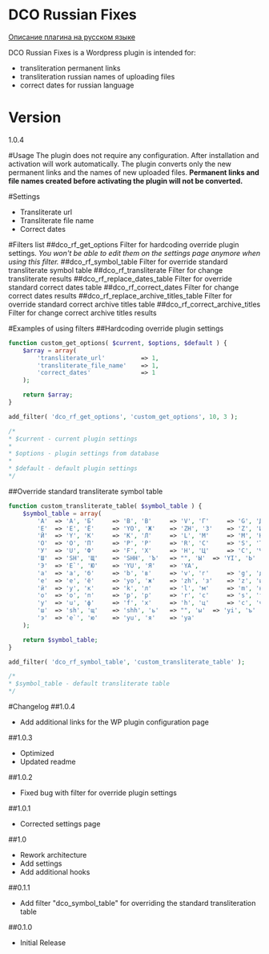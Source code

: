 # DCO Russian Fixes

[Описание плагина на русском языке](http://www.compnot.ru/wordpress/dco-russian-fixes-korrektiruem-russkij-wordpress.html "Страница плагина на русском языке")

DCO Russian Fixes is a Wordpress plugin is intended for:
  - transliteration permanent links
  - transliteration russian names of uploading files
  - correct dates for russian language

# Version
1.0.4

#Usage
The plugin does not require any configuration. After installation and activation will work automatically. The plugin converts only the new permanent links and the names of new uploaded files. **Permanent links and file names created before activating the plugin will not be converted.**

#Settings
 - Transliterate url
 - Transliterate file name
 - Correct dates

#Filters list
##dco_rf_get_options
Filter for hardcoding override plugin settings. *You won't be able to edit them on the settings page anymore when using this filter.*
##dco_rf_symbol_table
Filter for override standard transliterate symbol table
##dco_rf_transliterate
Filter for change transliterate results
##dco_rf_replace_dates_table
Filter for override standard correct dates table
##dco_rf_correct_dates
Filter for change correct dates results
##dco_rf_replace_archive_titles_table
Filter for override standard correct archive titles table
##dco_rf_correct_archive_titles
Filter for change correct archive titles results

#Examples of using filters
##Hardcoding override plugin settings
```php
function custom_get_options( $current, $options, $default ) {
	$array = array(
		'transliterate_url'			 => 1,
		'transliterate_file_name'	 => 1,
		'correct_dates'				 => 1
	);

	return $array;
}

add_filter( 'dco_rf_get_options', 'custom_get_options', 10, 3 );

/*
* $current - current plugin settings
*
* $options - plugin settings from database
*
* $default - default plugin settings
*/
```

##Override standard transliterate symbol table
```php
function custom_transliterate_table( $symbol_table ) {
	$symbol_table = array(
		'А'	 => 'A', 'Б'	 => 'B', 'В'	 => 'V', 'Г'	 => 'G', 'Д'	 => 'D',
		'Е'	 => 'E', 'Ё'	 => 'YO', 'Ж'	 => 'ZH', 'З'	 => 'Z', 'И'	 => 'I',
		'Й'	 => 'Y', 'К'	 => 'K', 'Л'	 => 'L', 'М'	 => 'M', 'Н'	 => 'N',
		'О'	 => 'O', 'П'	 => 'P', 'Р'	 => 'R', 'С'	 => 'S', 'Т'	 => 'T',
		'У'	 => 'U', 'Ф'	 => 'F', 'Х'	 => 'H', 'Ц'	 => 'C', 'Ч'	 => 'CH',
		'Ш'	 => 'SH', 'Щ'	 => 'SHH', 'Ъ'	 => "", 'Ы'	 => 'YI', 'Ь'	 => "",
		'Э'	 => 'E`', 'Ю'	 => 'YU', 'Я'	 => 'YA',
		'а'	 => 'a', 'б'	 => 'b', 'в'	 => 'v', 'г'	 => 'g', 'д'	 => 'd',
		'е'	 => 'e', 'ё'	 => 'yo', 'ж'	 => 'zh', 'з'	 => 'z', 'и'	 => 'i',
		'й'	 => 'y', 'к'	 => 'k', 'л'	 => 'l', 'м'	 => 'm', 'н'	 => 'n',
		'о'	 => 'o', 'п'	 => 'p', 'р'	 => 'r', 'с'	 => 's', 'т'	 => 't',
		'у'	 => 'u', 'ф'	 => 'f', 'х'	 => 'h', 'ц'	 => 'c', 'ч'	 => 'ch',
		'ш'	 => 'sh', 'щ'	 => 'shh', 'ь'	 => "", 'ы'	 => 'yi', 'ъ'	 => "",
		'э'	 => 'e`', 'ю'	 => 'yu', 'я'	 => 'ya'
	);

	return $symbol_table;
}

add_filter( 'dco_rf_symbol_table', 'custom_transliterate_table' );

/*
* $symbol_table - default transliterate table
*/
```

#Changelog
##1.0.4
 - Add additional links for the WP plugin configuration page

##1.0.3
 - Optimized
 - Updated readme
 
##1.0.2
 - Fixed bug with filter for override plugin settings

##1.0.1
 - Corrected settings page

##1.0
 - Rework architecture
 - Add settings
 - Add additional hooks

##0.1.1
- Add filter "dco_symbol_table" for overriding the standard transliteration table

##0.1.0
- Initial Release